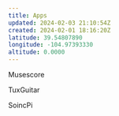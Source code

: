 ```yaml
---
title: Apps
updated: 2024-02-03 21:10:54Z
created: 2024-02-01 18:16:20Z
latitude: 39.54807890
longitude: -104.97393330
altitude: 0.0000
---
```


Musescore

TuxGuitar

SoincPi